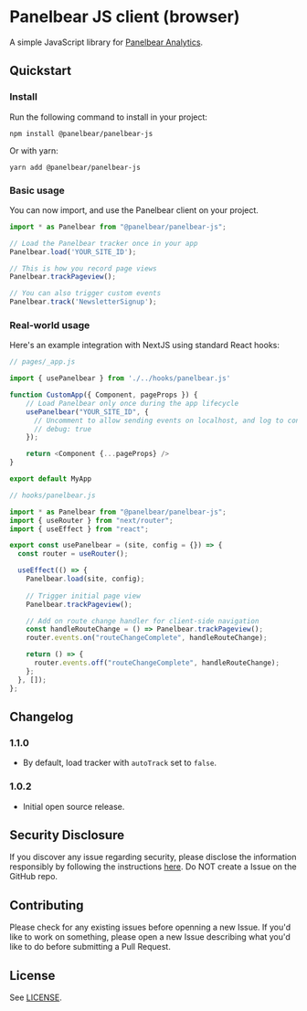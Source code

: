 # Panelbear JS client (browser)

A simple JavaScript library for [Panelbear Analytics](https://panelbear.com).

## Quickstart

### Install

Run the following command to install in your project:

```
npm install @panelbear/panelbear-js
```

Or with yarn:

```
yarn add @panelbear/panelbear-js
```

### Basic usage
You can now import, and use the Panelbear client on your project.

```javascript
import * as Panelbear from "@panelbear/panelbear-js";

// Load the Panelbear tracker once in your app
Panelbear.load('YOUR_SITE_ID');

// This is how you record page views
Panelbear.trackPageview();

// You can also trigger custom events
Panelbear.track('NewsletterSignup');
```


### Real-world usage
Here's an example integration with NextJS using standard React hooks:

```javascript
// pages/_app.js

import { usePanelbear } from './../hooks/panelbear.js'

function CustomApp({ Component, pageProps }) {
    // Load Panelbear only once during the app lifecycle
    usePanelbear("YOUR_SITE_ID", {
      // Uncomment to allow sending events on localhost, and log to console too.
      // debug: true
    });

    return <Component {...pageProps} />
}

export default MyApp
```

```javascript
// hooks/panelbear.js

import * as Panelbear from "@panelbear/panelbear-js";
import { useRouter } from "next/router";
import { useEffect } from "react";

export const usePanelbear = (site, config = {}) => {
  const router = useRouter();

  useEffect(() => {
    Panelbear.load(site, config);
    
    // Trigger initial page view
    Panelbear.trackPageview();

    // Add on route change handler for client-side navigation
    const handleRouteChange = () => Panelbear.trackPageview();
    router.events.on("routeChangeComplete", handleRouteChange);

    return () => {
      router.events.off("routeChangeComplete", handleRouteChange);
    };
  }, []);
};
```


## Changelog
### 1.1.0
- By default, load tracker with `autoTrack` set to `false`.

### 1.0.2
- Initial open source release.

## Security Disclosure
If you discover any issue regarding security, please disclose the information responsibly by following the instructions [here](https://panelbear.com/security/). Do NOT create a Issue on the GitHub repo.


## Contributing
Please check for any existing issues before openning a new Issue. If you'd like to work on something, please open a new Issue describing what you'd like to do before submitting a Pull Request.

## License
See [LICENSE](https://github.com/panelbearhq/panelbear-js/blob/master/LICENSE).
